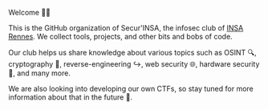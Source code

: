 Welcome 👩‍💻

This is the GitHub organization of Secur'INSA, the infosec club of [INSA Rennes](https://www.insa-rennes.fr). We collect tools, projects, and other bits and bobs of code.

Our club helps us share knowledge about various topics such as OSINT 🔍, cryptography 🔐, reverse-engineering ↪, web security 🌐, hardware security 💾, and many more.

We are also looking into developing our own CTFs, so stay tuned for more information about that in the future 👀.
